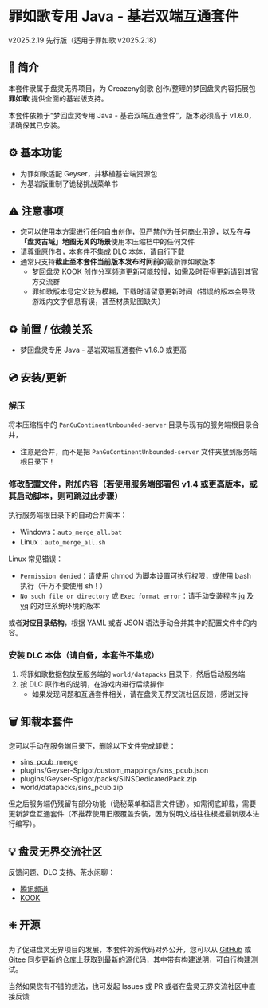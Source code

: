 # 罪如歌专用 Java - 基岩双端互通套件
v2025.2.19 先行版（适用于罪如歌 v2025.2.18）  
<!-- 强烈建议使用支持 Markdown 的阅读器查看此说明 -->  
<!-- 以下内容中所有命令均不包括`反引号 -->

## 📖 简介

本套件隶属于盘灵无界项目，为 Creazeny剑歌 创作/整理的梦回盘灵内容拓展包 **罪如歌** 提供全面的基岩版支持。

本套件依赖于“梦回盘灵专用 Java - 基岩双端互通套件”，版本必须高于 v1.6.0，请确保其已安装。



## ⚙️ 基本功能

- 为罪如歌适配 Geyser，并移植基岩端资源包
- 为基岩版重制了诡秘挑战菜单书



## ⚠️ 注意事项

- 您可以使用本方案进行任何自由创作，但严禁作为任何商业用途，以及在**与「盘灵古域」地图无关的场景**使用本压缩档中的任何文件
- 请尊重原作者，本套件不集成 DLC 本体，请自行下载
- 通常只支持**截止至本套件当前版本发布时间前**的最新罪如歌版本
   - 梦回盘灵 KOOK 创作分享频道更新可能较慢，如需及时获得更新请到其官方交流群
   - 罪如歌版本号定义较为模糊，下载时请留意更新时间（错误的版本会导致游戏内文字信息有误，甚至材质贴图缺失）



## ♻️ 前置 / 依赖关系

- 梦回盘灵专用 Java - 基岩双端互通套件 v1.6.0 或更高 



## 💿 安装/更新

### 解压

将本压缩档中的 `PanGuContinentUnbounded-server` 目录与现有的服务端根目录合并，
  - 注意是合并，而不是把 `PanGuContinentUnbounded-server` 文件夹放到服务端根目录下！

### 修改配置文件，附加内容（若使用服务端部署包 v1.4 或更高版本，或其启动脚本，则可跳过此步骤）

执行服务端根目录下的自动合并脚本：
- Windows：`auto_merge_all.bat`
- Linux：`auto_merge_all.sh`

Linux 常见错误：
- `Permission denied`：请使用 chmod 为脚本设置可执行权限，或使用 bash 执行（千万不要使用 sh！）
- `No such file or directory` 或 `Exec format error`：请手动安装程序 [jq](https://jqlang.github.io/jq/) 及 [yq](https://github.com/mikefarah/yq/) 的对应系统环境的版本

或者**对应目录结构**，根据 YAML 或者 JSON 语法手动合并其中的配置文件中的内容。

### 安装 DLC 本体（请自备，本套件不集成）

1. 将罪如歌数据包放至服务端的 `world/datapacks` 目录下，然后启动服务端
2. 按 DLC 原作者的说明，在游戏内进行后续操作
   - 如果发现问题和互通套件相关，请在盘灵无界交流社区反馈，感谢支持




## 🗑️ 卸载本套件

您可以手动在服务端目录下，删除以下文件完成卸载：
- sins_pcub_merge
- plugins/Geyser-Spigot/custom_mappings/sins_pcub.json
- plugins/Geyser-Spigot/packs/SINSDedicatedPack.zip
- world/datapacks/sins_pcub.zip

但之后服务端仍残留有部分功能（诡秘菜单和语言文件键）。如需彻底卸载，需要更新梦盘互通套件（不推荐使用旧版覆盖安装，因为说明文档往往根据最新版本进行编写）。



## 💡 盘灵无界交流社区

反馈问题、DLC 支持、茶水闲聊：

- [腾讯频道](https://pd.qq.com/s/v8t170qb)
- [KOOK](https://kook.vip/KJ7Zlx)



## ❇️ 开源

为了促进盘灵无界项目的发展，本套件的源代码对外公开，您可以从 [GitHub](https://github.com/BUGTeas/sins-pcub) 或 [Gitee](https://gitee.com/BugTeaON/sins-pcub) 同步更新的仓库上获取到最新的源代码，其中带有构建说明，可自行构建测试。

当然如果您有不错的想法，也可发起 Issues 或 PR 或者在盘灵无界交流社区中直接反馈